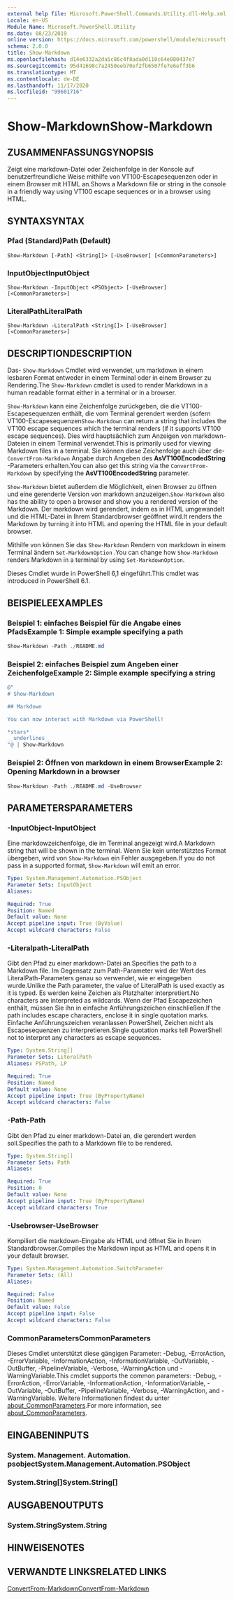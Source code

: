 ```yaml
---
external help file: Microsoft.PowerShell.Commands.Utility.dll-Help.xml
Locale: en-US
Module Name: Microsoft.PowerShell.Utility
ms.date: 08/23/2019
online version: https://docs.microsoft.com/powershell/module/microsoft.powershell.utility/show-markdown?view=powershell-7.2&WT.mc_id=ps-gethelp
schema: 2.0.0
title: Show-Markdown
ms.openlocfilehash: d14e6332a2da5c86c4f8ada0d110c64e080437e7
ms.sourcegitcommit: 95d41698c7a2450eeb70ef2fb6507fe7e6eff3b6
ms.translationtype: MT
ms.contentlocale: de-DE
ms.lasthandoff: 11/17/2020
ms.locfileid: "99601716"
---
```

# <span data-ttu-id="ce52f-102">Show-Markdown</span><span class="sxs-lookup"><span data-stu-id="ce52f-102">Show-Markdown</span></span>

## <span data-ttu-id="ce52f-103">ZUSAMMENFASSUNG</span><span class="sxs-lookup"><span data-stu-id="ce52f-103">SYNOPSIS</span></span>
<span data-ttu-id="ce52f-104">Zeigt eine markdown-Datei oder Zeichenfolge in der Konsole auf benutzerfreundliche Weise mithilfe von VT100-Escapesequenzen oder in einem Browser mit HTML an.</span><span class="sxs-lookup"><span data-stu-id="ce52f-104">Shows a Markdown file or string in the console in a friendly way using VT100 escape sequences or in a browser using HTML.</span></span>

## <span data-ttu-id="ce52f-105">SYNTAX</span><span class="sxs-lookup"><span data-stu-id="ce52f-105">SYNTAX</span></span>

### <span data-ttu-id="ce52f-106">Pfad (Standard)</span><span class="sxs-lookup"><span data-stu-id="ce52f-106">Path (Default)</span></span>

```
Show-Markdown [-Path] <String[]> [-UseBrowser] [<CommonParameters>]
```

### <span data-ttu-id="ce52f-107">InputObject</span><span class="sxs-lookup"><span data-stu-id="ce52f-107">InputObject</span></span>

```
Show-Markdown -InputObject <PSObject> [-UseBrowser] [<CommonParameters>]
```

### <span data-ttu-id="ce52f-108">LiteralPath</span><span class="sxs-lookup"><span data-stu-id="ce52f-108">LiteralPath</span></span>

```
Show-Markdown -LiteralPath <String[]> [-UseBrowser] [<CommonParameters>]
```

## <span data-ttu-id="ce52f-109">DESCRIPTION</span><span class="sxs-lookup"><span data-stu-id="ce52f-109">DESCRIPTION</span></span>

<span data-ttu-id="ce52f-110">Das- `Show-Markdown` Cmdlet wird verwendet, um markdown in einem lesbaren Format entweder in einem Terminal oder in einem Browser zu Rendering.</span><span class="sxs-lookup"><span data-stu-id="ce52f-110">The `Show-Markdown` cmdlet is used to render Markdown in a human readable format either in a terminal or in a browser.</span></span>

<span data-ttu-id="ce52f-111">`Show-Markdown` kann eine Zeichenfolge zurückgeben, die die VT100-Escapesequenzen enthält, die vom Terminal gerendert werden (sofern VT100-Escapesequenzen</span><span class="sxs-lookup"><span data-stu-id="ce52f-111">`Show-Markdown` can return a string that includes the VT100 escape sequences which the terminal renders (if it supports VT100 escape sequences).</span></span> <span data-ttu-id="ce52f-112">Dies wird hauptsächlich zum Anzeigen von markdown-Dateien in einem Terminal verwendet.</span><span class="sxs-lookup"><span data-stu-id="ce52f-112">This is primarily used for viewing Markdown files in a terminal.</span></span> <span data-ttu-id="ce52f-113">Sie können diese Zeichenfolge auch über die- `ConvertFrom-Markdown` Angabe durch Angeben des **AsVT100EncodedString** -Parameters erhalten.</span><span class="sxs-lookup"><span data-stu-id="ce52f-113">You can also get this string via the `ConvertFrom-Markdown` by specifying the **AsVT100EncodedString** parameter.</span></span>

<span data-ttu-id="ce52f-114">`Show-Markdown` bietet außerdem die Möglichkeit, einen Browser zu öffnen und eine gerenderte Version von markdown anzuzeigen.</span><span class="sxs-lookup"><span data-stu-id="ce52f-114">`Show-Markdown` also has the ability to open a browser and show you a rendered version of the Markdown.</span></span> <span data-ttu-id="ce52f-115">Der markdown wird gerendert, indem es in HTML umgewandelt und die HTML-Datei in Ihrem Standardbrowser geöffnet wird.</span><span class="sxs-lookup"><span data-stu-id="ce52f-115">It renders the Markdown by turning it into HTML and opening the HTML file in your default browser.</span></span>

<span data-ttu-id="ce52f-116">Mithilfe von können Sie das `Show-Markdown` Rendern von markdown in einem Terminal ändern `Set-MarkdownOption` .</span><span class="sxs-lookup"><span data-stu-id="ce52f-116">You can change how `Show-Markdown` renders Markdown in a terminal by using `Set-MarkdownOption`.</span></span>

<span data-ttu-id="ce52f-117">Dieses Cmdlet wurde in PowerShell 6,1 eingeführt.</span><span class="sxs-lookup"><span data-stu-id="ce52f-117">This cmdlet was introduced in PowerShell 6.1.</span></span>

## <span data-ttu-id="ce52f-118">BEISPIELE</span><span class="sxs-lookup"><span data-stu-id="ce52f-118">EXAMPLES</span></span>

### <span data-ttu-id="ce52f-119">Beispiel 1: einfaches Beispiel für die Angabe eines Pfads</span><span class="sxs-lookup"><span data-stu-id="ce52f-119">Example 1: Simple example specifying a path</span></span>

```powershell
Show-Markdown -Path ./README.md
```

### <span data-ttu-id="ce52f-120">Beispiel 2: einfaches Beispiel zum Angeben einer Zeichenfolge</span><span class="sxs-lookup"><span data-stu-id="ce52f-120">Example 2: Simple example specifying a string</span></span>

```powershell
@"
# Show-Markdown

## Markdown

You can now interact with Markdown via PowerShell!

*stars*
__underlines__
"@ | Show-Markdown
```

### <span data-ttu-id="ce52f-121">Beispiel 2: Öffnen von markdown in einem Browser</span><span class="sxs-lookup"><span data-stu-id="ce52f-121">Example 2: Opening Markdown in a browser</span></span>

```powershell
Show-Markdown -Path ./README.md -UseBrowser
```

## <span data-ttu-id="ce52f-122">PARAMETERS</span><span class="sxs-lookup"><span data-stu-id="ce52f-122">PARAMETERS</span></span>

### <span data-ttu-id="ce52f-123">-InputObject</span><span class="sxs-lookup"><span data-stu-id="ce52f-123">-InputObject</span></span>

<span data-ttu-id="ce52f-124">Eine markdowzeichenfolge, die im Terminal angezeigt wird.</span><span class="sxs-lookup"><span data-stu-id="ce52f-124">A Markdown string that will be shown in the terminal.</span></span> <span data-ttu-id="ce52f-125">Wenn Sie kein unterstütztes Format übergeben, wird von `Show-Markdown` ein Fehler ausgegeben.</span><span class="sxs-lookup"><span data-stu-id="ce52f-125">If you do not pass in a supported format, `Show-Markdown` will emit an error.</span></span>

```yaml
Type: System.Management.Automation.PSObject
Parameter Sets: InputObject
Aliases:

Required: True
Position: Named
Default value: None
Accept pipeline input: True (ByValue)
Accept wildcard characters: False
```

### <span data-ttu-id="ce52f-126">-Literalpath</span><span class="sxs-lookup"><span data-stu-id="ce52f-126">-LiteralPath</span></span>

<span data-ttu-id="ce52f-127">Gibt den Pfad zu einer markdown-Datei an.</span><span class="sxs-lookup"><span data-stu-id="ce52f-127">Specifies the path to a Markdown file.</span></span> <span data-ttu-id="ce52f-128">Im Gegensatz zum Path-Parameter wird der Wert des LiteralPath-Parameters genau so verwendet, wie er eingegeben wurde.</span><span class="sxs-lookup"><span data-stu-id="ce52f-128">Unlike the Path parameter, the value of LiteralPath is used exactly as it is typed.</span></span> <span data-ttu-id="ce52f-129">Es werden keine Zeichen als Platzhalter interpretiert.</span><span class="sxs-lookup"><span data-stu-id="ce52f-129">No characters are interpreted as wildcards.</span></span> <span data-ttu-id="ce52f-130">Wenn der Pfad Escapezeichen enthält, müssen Sie ihn in einfache Anführungszeichen einschließen.</span><span class="sxs-lookup"><span data-stu-id="ce52f-130">If the path includes escape characters, enclose it in single quotation marks.</span></span> <span data-ttu-id="ce52f-131">Einfache Anführungszeichen veranlassen PowerShell, Zeichen nicht als Escapesequenzen zu interpretieren.</span><span class="sxs-lookup"><span data-stu-id="ce52f-131">Single quotation marks tell PowerShell not to interpret any characters as escape sequences.</span></span>

```yaml
Type: System.String[]
Parameter Sets: LiteralPath
Aliases: PSPath, LP

Required: True
Position: Named
Default value: None
Accept pipeline input: True (ByPropertyName)
Accept wildcard characters: False
```

### <span data-ttu-id="ce52f-132">-Path</span><span class="sxs-lookup"><span data-stu-id="ce52f-132">-Path</span></span>

<span data-ttu-id="ce52f-133">Gibt den Pfad zu einer markdown-Datei an, die gerendert werden soll.</span><span class="sxs-lookup"><span data-stu-id="ce52f-133">Specifies the path to a Markdown file to be rendered.</span></span>

```yaml
Type: System.String[]
Parameter Sets: Path
Aliases:

Required: True
Position: 0
Default value: None
Accept pipeline input: True (ByPropertyName)
Accept wildcard characters: True
```

### <span data-ttu-id="ce52f-134">-Usebrowser</span><span class="sxs-lookup"><span data-stu-id="ce52f-134">-UseBrowser</span></span>

<span data-ttu-id="ce52f-135">Kompiliert die markdown-Eingabe als HTML und öffnet Sie in Ihrem Standardbrowser.</span><span class="sxs-lookup"><span data-stu-id="ce52f-135">Compiles the Markdown input as HTML and opens it in your default browser.</span></span>

```yaml
Type: System.Management.Automation.SwitchParameter
Parameter Sets: (All)
Aliases:

Required: False
Position: Named
Default value: False
Accept pipeline input: False
Accept wildcard characters: False
```

### <span data-ttu-id="ce52f-136">CommonParameters</span><span class="sxs-lookup"><span data-stu-id="ce52f-136">CommonParameters</span></span>

<span data-ttu-id="ce52f-137">Dieses Cmdlet unterstützt diese gängigen Parameter: -Debug, -ErrorAction, -ErrorVariable, -InformationAction, -InformationVariable, -OutVariable, -OutBuffer, -PipelineVariable, -Verbose, -WarningAction und -WarningVariable.</span><span class="sxs-lookup"><span data-stu-id="ce52f-137">This cmdlet supports the common parameters: -Debug, -ErrorAction, -ErrorVariable, -InformationAction, -InformationVariable, -OutVariable, -OutBuffer, -PipelineVariable, -Verbose, -WarningAction, and -WarningVariable.</span></span> <span data-ttu-id="ce52f-138">Weitere Informationen findest du unter [about_CommonParameters](https://go.microsoft.com/fwlink/?LinkID=113216).</span><span class="sxs-lookup"><span data-stu-id="ce52f-138">For more information, see [about_CommonParameters](https://go.microsoft.com/fwlink/?LinkID=113216).</span></span>

## <span data-ttu-id="ce52f-139">EINGABEN</span><span class="sxs-lookup"><span data-stu-id="ce52f-139">INPUTS</span></span>

### <span data-ttu-id="ce52f-140">System. Management. Automation. psobject</span><span class="sxs-lookup"><span data-stu-id="ce52f-140">System.Management.Automation.PSObject</span></span>

### <span data-ttu-id="ce52f-141">System.String[]</span><span class="sxs-lookup"><span data-stu-id="ce52f-141">System.String[]</span></span>

## <span data-ttu-id="ce52f-142">AUSGABEN</span><span class="sxs-lookup"><span data-stu-id="ce52f-142">OUTPUTS</span></span>

### <span data-ttu-id="ce52f-143">System.String</span><span class="sxs-lookup"><span data-stu-id="ce52f-143">System.String</span></span>

## <span data-ttu-id="ce52f-144">HINWEISE</span><span class="sxs-lookup"><span data-stu-id="ce52f-144">NOTES</span></span>

## <span data-ttu-id="ce52f-145">VERWANDTE LINKS</span><span class="sxs-lookup"><span data-stu-id="ce52f-145">RELATED LINKS</span></span>

[<span data-ttu-id="ce52f-146">ConvertFrom-Markdown</span><span class="sxs-lookup"><span data-stu-id="ce52f-146">ConvertFrom-Markdown</span></span>](ConvertFrom-Markdown.md)

